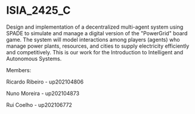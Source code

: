 # ISIA_2425_C
Design and implementation of a decentralized multi-agent system using SPADE to simulate and manage a digital version of the "PowerGrid" board game. The system will model interactions among players (agents) who manage power plants, resources, and cities to supply electricity efficiently and competitively.
This is our work for the Introduction to Intelligent and Autonomous Systems.

Members:

Ricardo Ribeiro - up202104806 

Nuno Moreira - up202104873

Rui Coelho - up202106772

